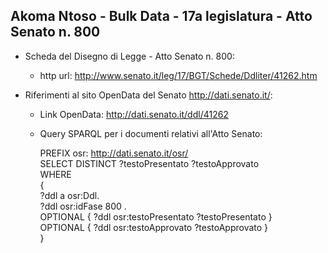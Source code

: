 ## Akoma Ntoso - Bulk Data - 17a legislatura - Atto Senato n. 800 ##

* Scheda del Disegno di Legge - Atto Senato n. 800:
	* http url: http://www.senato.it/leg/17/BGT/Schede/Ddliter/41262.htm

* Riferimenti al sito OpenData del Senato http://dati.senato.it/:
	* Link OpenData: http://dati.senato.it/ddl/41262
	* Query SPARQL per i documenti relativi all'Atto Senato:

        PREFIX osr: <http://dati.senato.it/osr/>  
		SELECT DISTINCT ?testoPresentato ?testoApprovato  
		WHERE  
		{  
		    ?ddl a osr:Ddl.  
		    ?ddl osr:idFase 800 .  
		    OPTIONAL { ?ddl osr:testoPresentato ?testoPresentato }  
		    OPTIONAL { ?ddl osr:testoApprovato ?testoApprovato }  
		}
		